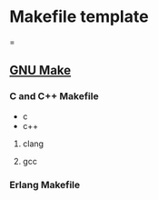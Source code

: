 # Makefile template

=

## [GNU Make](http://www.gnu.org/software/make/manual/make.html#Phony-Targets)

### C and C++ Makefile

- c 
- c++ 

1. clang

2. gcc

### Erlang Makefile
